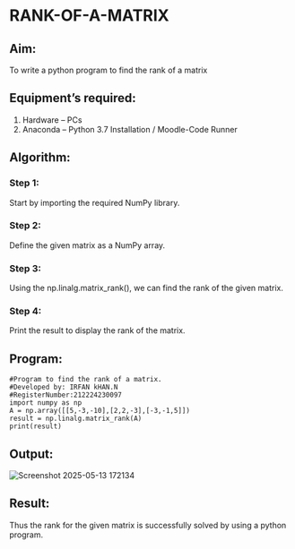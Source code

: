 # RANK-OF-A-MATRIX
## Aim:
To write a python program to find the rank of a matrix
## Equipment’s required:
1. 	Hardware – PCs
2. 	Anaconda – Python 3.7 Installation / Moodle-Code Runner
## Algorithm:
### Step 1: 
Start by importing the required NumPy library.
### Step 2: 
Define the given matrix as a NumPy array.
### Step 3:
Using the np.linalg.matrix_rank(), we can find the rank of the given matrix.
### Step 4: 
Print the result to display the rank of the matrix.
## Program:
```
#Program to find the rank of a matrix.
#Developed by: IRFAN kHAN.N
#RegisterNumber:212224230097
import numpy as np
A = np.array([[5,-3,-10],[2,2,-3],[-3,-1,5]])
result = np.linalg.matrix_rank(A)
print(result)
```
## Output:
![Screenshot 2025-05-13 172134](https://github.com/user-attachments/assets/c803e5a0-76ff-468a-b56a-0cc601d4d447)

## Result:
Thus the rank for the given matrix is successfully solved by  using a python program.

